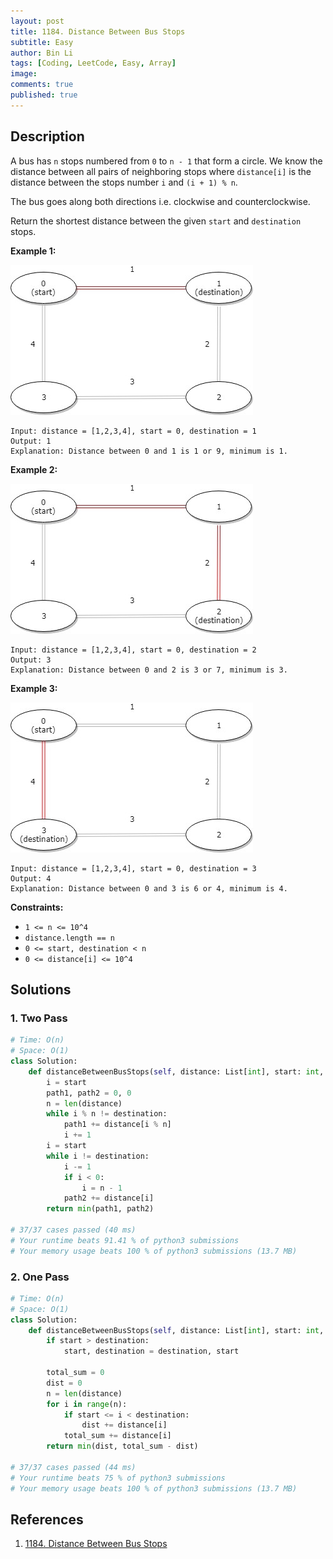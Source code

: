 ```yaml
---
layout: post
title: 1184. Distance Between Bus Stops
subtitle: Easy
author: Bin Li
tags: [Coding, LeetCode, Easy, Array]
image: 
comments: true
published: true
---
```


## Description

A bus has `n` stops numbered from `0` to `n - 1` that form a circle. We know the distance between all pairs of neighboring stops where `distance[i]` is the distance between the stops number `i` and `(i + 1) % n`.

The bus goes along both directions i.e. clockwise and counterclockwise.

Return the shortest distance between the given `start` and `destination` stops.

 

**Example 1:**

![](/img/media/15840852473253.jpg)


```
Input: distance = [1,2,3,4], start = 0, destination = 1
Output: 1
Explanation: Distance between 0 and 1 is 1 or 9, minimum is 1.
```

 

**Example 2:**

![](/img/media/15840852546245.jpg)


```
Input: distance = [1,2,3,4], start = 0, destination = 2
Output: 3
Explanation: Distance between 0 and 2 is 3 or 7, minimum is 3.
```

 

**Example 3:**

![](/img/media/15840852659092.jpg)


```
Input: distance = [1,2,3,4], start = 0, destination = 3
Output: 4
Explanation: Distance between 0 and 3 is 6 or 4, minimum is 4.
```

 

**Constraints:**

- `1 <= n <= 10^4`
- `distance.length == n`
- `0 <= start, destination < n`
- `0 <= distance[i] <= 10^4`


## Solutions
### 1. Two Pass

```python
# Time: O(n)
# Space: O(1)
class Solution:
    def distanceBetweenBusStops(self, distance: List[int], start: int, destination: int) -> int:
        i = start
        path1, path2 = 0, 0
        n = len(distance)
        while i % n != destination:
            path1 += distance[i % n]
            i += 1
        i = start
        while i != destination:
            i -= 1
            if i < 0:
                i = n - 1
            path2 += distance[i]
        return min(path1, path2)

# 37/37 cases passed (40 ms)
# Your runtime beats 91.41 % of python3 submissions
# Your memory usage beats 100 % of python3 submissions (13.7 MB)
```

### 2. One Pass

```python
# Time: O(n)
# Space: O(1)
class Solution:
    def distanceBetweenBusStops(self, distance: List[int], start: int, destination: int) -> int:
        if start > destination:
            start, destination = destination, start
        
        total_sum = 0
        dist = 0
        n = len(distance)
        for i in range(n):
            if start <= i < destination:
                dist += distance[i]
            total_sum += distance[i]
        return min(dist, total_sum - dist)

# 37/37 cases passed (44 ms)
# Your runtime beats 75 % of python3 submissions
# Your memory usage beats 100 % of python3 submissions (13.7 MB)
```

## References
1. [1184. Distance Between Bus Stops](https://leetcode.com/problems/distance-between-bus-stops/)